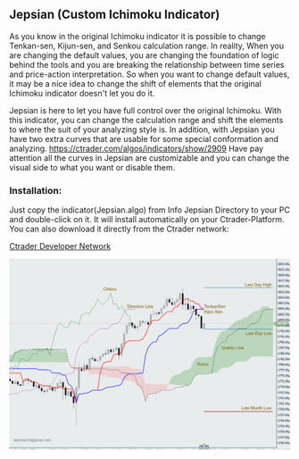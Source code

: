 ## Jepsian (Custom Ichimoku Indicator)


As you know in the original Ichimoku indicator it is possible to change Tenkan-sen, Kijun-sen, and Senkou calculation range. In reality, When you are changing the default values,  you are changing the foundation of logic behind the tools and you are breaking the relationship between time series and price-action interpretation. So when you want to change default values, it may be a nice idea to change the shift of elements that the original Ichimoku indicator doesn't let you do it.

Jepsian is here to let you have full control over the original Ichimoku. With this indicator, you can change the calculation range and shift the elements to where the suit of your analyzing style is. In addition, with Jepsian you have two extra curves that are usable for some special conformation and analyzing.
https://ctrader.com/algos/indicators/show/2909
Have pay attention all the curves in Jepsian are customizable and you can change the visual side to what you want or disable them.

### Installation:

Just copy the indicator(Jepsian.algo) from Info Jepsian Directory to your PC and double-click on it. It will install automatically on your Ctrader-Platform. You can also download it directly from the Ctrader network:      

<a href="https://ctrader.com/algos/indicators/show/2909" title="Info Panel">Ctrader Developer Network</a>




![Jepsian Preview with detail](Preview-1.png)


